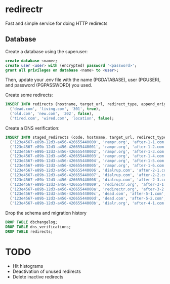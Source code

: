 # redirectr
Fast and simple service for doing HTTP redirects

## Database
Create a database using the superuser:
```sql
create database <name>;
create user <user> with (encrypted) password '<password>';
grant all privileges on database <name> to <user>;
```

Then, update your .env file with the name (PGDATABASE), user (PGUSER), and password (PGPASSWORD) you used.

Create some redirects:
```sql
INSERT INTO redirects (hostname, target_url, redirect_type, append_original_url) VALUES
  ('dead.com', 'living.com', '301', true),
  ('old.com', 'new.com', '302', false),
  ('tired.com', 'wired.com', 'location', false);
```
Create a DNS verification:
```sql
INSERT INTO staged_redirects (code, hostname, target_url, redirect_type, append_original_url, expiry) values
  ('123e4567-e89b-12d3-a456-426655440000', 'rampr.org', 'after-1-1.com', '301', true, NOW() + INTERVAL '4 hours'),
  ('123e4567-e89b-12d3-a456-426655440001', 'rampr.org', 'after-1-2.com', '301', true, NOW() + INTERVAL '5 hours'),
  ('123e4567-e89b-12d3-a456-426655440002', 'rampr.org', 'after-1-3.com', '301', true, NOW() + INTERVAL '6 hours'),
  ('123e4567-e89b-12d3-a456-426655440003', 'rampr.org', 'after-1-4.com', '301', true, NOW() + INTERVAL '7 hours'),
  ('123e4567-e89b-12d3-a456-426655440004', 'rampr.org', 'after-1-5.com', '301', true, NOW() + INTERVAL '8 hours'),
  ('123e4567-e89b-12d3-a456-426655440005', 'rampr.org', 'after-1-6.com', '301', true, NOW() + INTERVAL '9 hours'),
  ('123e4567-e89b-12d3-a456-426655440006', 'dialrup.com', 'after-2-1.com', '301', true, NOW() + INTERVAL '4 hours'),
  ('123e4567-e89b-12d3-a456-426655440007', 'dialrup.com', 'after-2-2.com', '301', true, NOW() + INTERVAL '5 hours'),
  ('123e4567-e89b-12d3-a456-426655440008', 'dialrup.com', 'after-2-3.com', '301', true, NOW() + INTERVAL '6 hours'),
  ('123e4567-e89b-12d3-a456-426655440009', 'redirectr.org', 'after-3-1.com', '301', true, NOW() + INTERVAL '4 hours'),
  ('123e4567-e89b-12d3-a456-42665544000a', 'redirectr.org', 'after-3-2.com', '301', true, NOW() + INTERVAL '5 hours'),
  ('123e4567-e89b-12d3-a456-42665544000c', 'dead.com', 'after-5-1.com', '301', true, NOW() + INTERVAL '4 hours'),
  ('123e4567-e89b-12d3-a456-42665544000d', 'dead.com', 'after-5-2.com', '301', true, NOW() + INTERVAL '5 hours'),
  ('123e4567-e89b-12d3-a456-42665544000b', 'dialr.org', 'after-4-1.com', '301', true, NOW() + INTERVAL '4 hours');
```

Drop the schema and migration history
```sql
DROP TABLE dbchangelog;
DROP TABLE dns_verifications;
DROP TABLE redirects;
```


TODO
====
- Hit histograms
- Deactivation of unused redirects
- Delete inactive redirects
